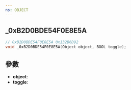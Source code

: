 ```yaml
---
ns: OBJECT
---
```

## _0xB2D0BDE54F0E8E5A

```c
// 0xB2D0BDE54F0E8E5A 0x132B6D92
void _0xB2D0BDE54F0E8E5A(Object object, BOOL toggle);
```


## 參數
* **object**: 
* **toggle**: 

